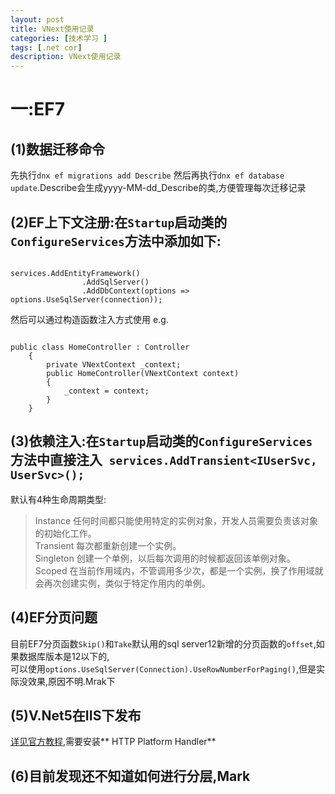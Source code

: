 ```yaml
---
layout: post
title: VNext使用记录
categories: [技术学习 ]
tags: [.net cor]
description: VNext使用记录
---
```


# 一:EF7
## (1)数据迁移命令
先执行`dnx ef migrations add Describe` 然后再执行`dnx ef database update`.Describe会生成yyyy-MM-dd_Describe的类,方便管理每次迁移记录


## (2)EF上下文注册:在`Startup`启动类的`ConfigureServices`方法中添加如下:
<pre><code>
services.AddEntityFramework()
                .AddSqlServer()
                .AddDbContext<VNextContext>(options => options.UseSqlServer(connection));
</code></pre>
然后可以通过构造函数注入方式使用 e.g.
<pre><code>
public class HomeController : Controller
    {
        private VNextContext _context;
        public HomeController(VNextContext context)
        {
            _context = context;
        }
    }
</code></pre>
<!--break-->

## (3)依赖注入:在`Startup`启动类的`ConfigureServices`方法中直接注入` services.AddTransient<IUserSvc, UserSvc>();`
默认有4种生命周期类型:
> Instance	任何时间都只能使用特定的实例对象，开发人员需要负责该对象的初始化工作。  
Transient	每次都重新创建一个实例。  
Singleton	创建一个单例，以后每次调用的时候都返回该单例对象。  
Scoped	    在当前作用域内，不管调用多少次，都是一个实例，换了作用域就会再次创建实例，类似于特定作用内的单例。  

## (4)EF分页问题
目前EF7分页函数`Skip()`和`Take`默认用的sql server12新增的分页函数的`offset`,如果数据库版本是12以下的,  
可以使用`options.UseSqlServer(Connection).UseRowNumberForPaging()`,但是实际没效果,原因不明.Mrak下

## (5)V.Net5在IIS下发布
[详见官方教程](http://docs.asp.net/en/latest/publishing/iis.html),需要安装** HTTP Platform Handler**

## (6)目前发现还不知道如何进行分层,Mark